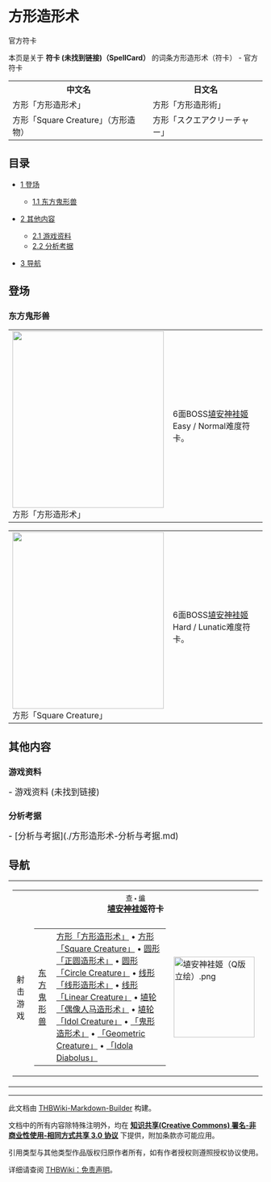 # 方形造形术

<!-- source html: G:\repos\THBWiki-Markdown-Builder\THBWikiMarkdown\Temp\main\a\a5\ns0%3A%E6%96%B9%E5%BD%A2%E9%80%A0%E5%BD%A2%E6%9C%AF.html -->

官方符卡

本页是关于 **符卡 (未找到链接)（SpellCard）** 的词条方形造形术（符卡） - 官方符卡

<table>

<tbody><tr>
<th>中文名</th>
<th>日文名
</th></tr>
<tr>
<td>方形「方形造形术」</td>
<td>方形「方形造形術」
</td></tr>
<tr>
<td>方形「Square Creature」（方形造物）</td>
<td>方形「スクエアクリーチャー」
</td></tr></tbody></table>


  
  

  

## 目录

- [1 登场](#登场)

  - [1.1 东方鬼形兽](#东方鬼形兽)



- [2 其他内容](#其他内容)

  - [2.1 游戏资料](#游戏资料)
  - [2.2 分析考据](#分析考据)



- [3 导航](#导航)




## 登场
### 东方鬼形兽

<table>

<tbody><tr>
<td><div class="thumb tleft"><div class="thumbinner" style="width:302px;"><a href="./文件-方形「方形造形术」（鬼形兽）.jpg.md" class="image"><img alt="" src="https://upload.thwiki.cc/thumb/9/9b/%E6%96%B9%E5%BD%A2%E3%80%8C%E6%96%B9%E5%BD%A2%E9%80%A0%E5%BD%A2%E6%9C%AF%E3%80%8D%EF%BC%88%E9%AC%BC%E5%BD%A2%E5%85%BD%EF%BC%89.jpg/300px-%E6%96%B9%E5%BD%A2%E3%80%8C%E6%96%B9%E5%BD%A2%E9%80%A0%E5%BD%A2%E6%9C%AF%E3%80%8D%EF%BC%88%E9%AC%BC%E5%BD%A2%E5%85%BD%EF%BC%89.jpg" decoding="async" loading="lazy" width="300" height="350" class="thumbimage" srcset="https://upload.thwiki.cc/thumb/9/9b/%E6%96%B9%E5%BD%A2%E3%80%8C%E6%96%B9%E5%BD%A2%E9%80%A0%E5%BD%A2%E6%9C%AF%E3%80%8D%EF%BC%88%E9%AC%BC%E5%BD%A2%E5%85%BD%EF%BC%89.jpg/450px-%E6%96%B9%E5%BD%A2%E3%80%8C%E6%96%B9%E5%BD%A2%E9%80%A0%E5%BD%A2%E6%9C%AF%E3%80%8D%EF%BC%88%E9%AC%BC%E5%BD%A2%E5%85%BD%EF%BC%89.jpg 1.5x, https://upload.thwiki.cc/thumb/9/9b/%E6%96%B9%E5%BD%A2%E3%80%8C%E6%96%B9%E5%BD%A2%E9%80%A0%E5%BD%A2%E6%9C%AF%E3%80%8D%EF%BC%88%E9%AC%BC%E5%BD%A2%E5%85%BD%EF%BC%89.jpg/600px-%E6%96%B9%E5%BD%A2%E3%80%8C%E6%96%B9%E5%BD%A2%E9%80%A0%E5%BD%A2%E6%9C%AF%E3%80%8D%EF%BC%88%E9%AC%BC%E5%BD%A2%E5%85%BD%EF%BC%89.jpg 2x" data-file-width="768" data-file-height="896"></a>  <div class="thumbcaption"><div class="magnify"><a href="./文件-方形「方形造形术」（鬼形兽）.jpg.md" class="internal" title="放大"></a></div>方形「方形造形术」</div></div></div>
</td>
<td>
<p>6面BOSS<a href="./埴安神袿姬.md" title="埴安神袿姬">埴安神袿姬</a>Easy / Normal难度符卡。
</p>
</td></tr></tbody></table>



  
  

  


<table>

<tbody><tr>
<td><div class="thumb tleft"><div class="thumbinner" style="width:302px;"><a href="./文件-方形「Square_Creature」（鬼形兽）.jpg.md" class="image"><img alt="" src="https://upload.thwiki.cc/thumb/4/42/%E6%96%B9%E5%BD%A2%E3%80%8CSquare_Creature%E3%80%8D%EF%BC%88%E9%AC%BC%E5%BD%A2%E5%85%BD%EF%BC%89.jpg/300px-%E6%96%B9%E5%BD%A2%E3%80%8CSquare_Creature%E3%80%8D%EF%BC%88%E9%AC%BC%E5%BD%A2%E5%85%BD%EF%BC%89.jpg" decoding="async" loading="lazy" width="300" height="350" class="thumbimage" srcset="https://upload.thwiki.cc/thumb/4/42/%E6%96%B9%E5%BD%A2%E3%80%8CSquare_Creature%E3%80%8D%EF%BC%88%E9%AC%BC%E5%BD%A2%E5%85%BD%EF%BC%89.jpg/450px-%E6%96%B9%E5%BD%A2%E3%80%8CSquare_Creature%E3%80%8D%EF%BC%88%E9%AC%BC%E5%BD%A2%E5%85%BD%EF%BC%89.jpg 1.5x, https://upload.thwiki.cc/thumb/4/42/%E6%96%B9%E5%BD%A2%E3%80%8CSquare_Creature%E3%80%8D%EF%BC%88%E9%AC%BC%E5%BD%A2%E5%85%BD%EF%BC%89.jpg/600px-%E6%96%B9%E5%BD%A2%E3%80%8CSquare_Creature%E3%80%8D%EF%BC%88%E9%AC%BC%E5%BD%A2%E5%85%BD%EF%BC%89.jpg 2x" data-file-width="768" data-file-height="896"></a>  <div class="thumbcaption"><div class="magnify"><a href="./文件-方形「Square_Creature」（鬼形兽）.jpg.md" class="internal" title="放大"></a></div>方形「Square Creature」</div></div></div>
</td>
<td>
<p>6面BOSS<a href="./埴安神袿姬.md" title="埴安神袿姬">埴安神袿姬</a>Hard / Lunatic难度符卡。
</p>
</td></tr></tbody></table>



## 其他内容
### 游戏资料
  
<big>
</big>  
<big>- 游戏资料 (未找到链接)
</big><big></big>  
<big></big>
  

### 分析考据
  
<big>
</big>  
<big>- [分析与考据](./方形造形术-分析与考据.md)
</big><big></big>  
<big></big>
  

## 导航

<table><tbody><tr><td><table cellspacing="0" class="nowraplinks mw-collapsible mw-collapsed" style="width:100%;;;"><tbody><tr><th style=";" colspan="3" class="navbox-title"><div class="navbar"><div class="noprint plainlinksneverexpand" style="background-color:transparent; padding:0; font-weight:normal; font-size:80%; white-space:nowrap;"><a href="./模板-埴安神袿姬符卡导航.md" title="模板:埴安神袿姬符卡导航"><span style=";;border:none;" title="查看这个模板">查</span></a>&#160;<span style="font-size:80%;">•</span>&#160;<a href="/index.php?title=%E6%A8%A1%E6%9D%BF:%E5%9F%B4%E5%AE%89%E7%A5%9E%E8%A2%BF%E5%A7%AC%E7%AC%A6%E5%8D%A1%E5%AF%BC%E8%88%AA&amp;action=edit"><span style=";;border:none;" title="您可以编辑这个模板。请在储存变更之前先预览">编</span></a></div></div><span><a href="./埴安神袿姬.md" title="埴安神袿姬">埴安神袿姬</a>符卡</span></th></tr><tr><td></td></tr><tr><td class="navbox-group" style=";;">射击游戏</td><td style=";;" class="navbox-list navbox-odd"><div></div><table cellspacing="0" class="nowraplinks navbox-subgroup" style="width:100%;;;;"><tbody><tr><td class="navbox-group" style=";;"><div><a href="./东方鬼形兽.md" title="东方鬼形兽">东方鬼形兽</a></div></td><td style=";;" class="navbox-list navbox-odd"><div><a href="./方形造形术.md" title="方形造形术" unred="">方形「方形造形术」</a> &#8226; <a href="./方形造形术.md" title="方形造形术" unred="">方形「Square Creature」</a> &#8226; <a href="./正圆造形术.md" title="正圆造形术" unred="">圆形「正圆造形术」</a> &#8226; <a href="./正圆造形术.md" title="正圆造形术" unred="">圆形「Circle Creature」</a> &#8226; <a href="./线形造形术.md" title="线形造形术" unred="">线形「线形造形术」</a> &#8226; <a href="./线形造形术.md" title="线形造形术" unred="">线形「Linear Creature」</a> &#8226; <a href="./偶像人马造形术.md" title="偶像人马造形术" unred="">埴轮「偶像人马造形术」</a> &#8226; <a href="./偶像人马造形术.md" title="偶像人马造形术" unred="">埴轮「Idol Creature」</a> &#8226; <a href="./鬼形造形术.md" title="鬼形造形术" unred="">「鬼形造形术」</a> &#8226; <a href="./Geometric_Creature.md" title="Geometric Creature" unred="">「Geometric Creature」</a> &#8226; <a href="./Idola_Diabolus.md" title="Idola Diabolus" unred="">「Idola Diabolus」</a></div></td></tr></tbody></table><div></div></td><td class="navbox-image" style="" rowspan="1"><a href="./文件-埴安神袿姬（Q版立绘）.png.md" class="image"><img alt="埴安神袿姬（Q版立绘）.png" src="https://upload.thwiki.cc/thumb/4/4a/%E5%9F%B4%E5%AE%89%E7%A5%9E%E8%A2%BF%E5%A7%AC%EF%BC%88Q%E7%89%88%E7%AB%8B%E7%BB%98%EF%BC%89.png/160px-%E5%9F%B4%E5%AE%89%E7%A5%9E%E8%A2%BF%E5%A7%AC%EF%BC%88Q%E7%89%88%E7%AB%8B%E7%BB%98%EF%BC%89.png" decoding="async" loading="lazy" width="160" height="160" srcset="https://upload.thwiki.cc/thumb/4/4a/%E5%9F%B4%E5%AE%89%E7%A5%9E%E8%A2%BF%E5%A7%AC%EF%BC%88Q%E7%89%88%E7%AB%8B%E7%BB%98%EF%BC%89.png/240px-%E5%9F%B4%E5%AE%89%E7%A5%9E%E8%A2%BF%E5%A7%AC%EF%BC%88Q%E7%89%88%E7%AB%8B%E7%BB%98%EF%BC%89.png 1.5x, https://upload.thwiki.cc/thumb/4/4a/%E5%9F%B4%E5%AE%89%E7%A5%9E%E8%A2%BF%E5%A7%AC%EF%BC%88Q%E7%89%88%E7%AB%8B%E7%BB%98%EF%BC%89.png/320px-%E5%9F%B4%E5%AE%89%E7%A5%9E%E8%A2%BF%E5%A7%AC%EF%BC%88Q%E7%89%88%E7%AB%8B%E7%BB%98%EF%BC%89.png 2x" data-file-width="500" data-file-height="500"></a></td></tr></tbody></table></td></tr></tbody></table>






---

此文档由 [THBWiki-Markdown-Builder](https://github.com/Delsin-Yu/THBWiki-Markdown-Builder) 构建。

文档中的所有内容除特殊注明外，均在 [**知识共享(Creative Commons) 署名-非商业性使用-相同方式共享 3.0 协议**](https://creativecommons.org/licenses/by-sa/3.0/deed.zh-hans) 下提供，附加条款亦可能应用。

引用类型与其他类型作品版权归原作者所有，如有作者授权则遵照授权协议使用。

详细请查阅 [THBWiki：免责声明](https://thbwiki.cc/THBWiki:%E5%85%8D%E8%B4%A3%E5%A3%B0%E6%98%8E)。

